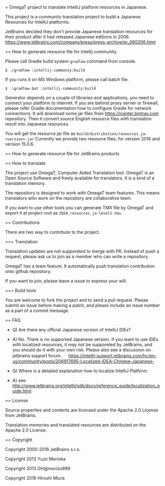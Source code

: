 = OmegaT project to translate IntelliJ platform resources in Japanese.

This project is a community translation project to build a Japanese Resources for IntelliJ platforms.

JetBrains decided they don't provide Japanese translation resources for their
product after it had released Japanese editions in 2006.
https://www.jetbrains.com/company/press/press-archive/pr_060206.html

== How to generate resource file for Intellij community

Please call Gradle build system `gradlew` command from console.

```
$ ./gradlew :intellij-communiy:build
```

If you runs it on MS Windows platform, please call batch file.

```
$ .\gradlew.bat :intellij-community:build
```

Generator depends on a couple of libraries and applications, you need to connect
your platform to internet. If you are behind proxy server or firewall, please
refer Gradle documentation how to configure Gradle for network connections.
It will download some jar files from https://jcenter.bintray.com repository.
Then it convert source English resource files with translation result into
Japanese resources.

You will get the resource jar file as `build/distribution/resources_ja-<version>.jar`
Currently we provide two resource files; for version 2016 and version 15.0.6.


== How to generate resource file for JetBrains products




== How to translate

The project use OmegaT, Computer Aided Translation tool.
OmegaT is an Open Source Software and freely available for translators.
It is a kind of a translation memory.

The repository is designed to work with OmegaT team features. This means
translators who work on the repository are collaborative team.

If you want to use other tools you can generate TMX file by OmegaT and export
it at project root as `IDEA_resources_ja-level1.tmx`.


== Contributions

There are two way to contirbute to the project.

=== Translation

Translation updates are not supporeted to merge with PR. Instead of push a request,
please ask us to join as a member who can write a repository.

OmegaT has a team feature. It automatically push translation contribution
onto github repository.

If you want to join, please leave a issue to express your will.


=== Build tools

You are welcome to fork the project and to send a pull request.
Please submit an issue before making a patch, and pleaes include
an issue number as a part of a commit message.


== FAQ

- Q) Are there any official Japanese version of IntelliJ IDEs?
- A) No. There is no supported Japanese version. If you want to use IDEs with localized resources, it may not be supporeted by JetBrains, and you should do it with your own risk. Please also see a discussion on jetbrains support forum.
　 https://intellij-support.jetbrains.com/hc/en-us/community/posts/206917695-Localized-IDEA-Chinese-Japanese-

- Q) Where is a detailed explanation how to localize IntelliJ Platform.
- A) see. http://www.jetbrains.org/intellij/sdk/docs/reference_guide/localization_guide.html

== License

Source properties and contents are licensed under the Apache 2.0 License from JetBrains.

Translation memories and translated resources are distributed on the Apache 2.0 License.


== Copyright

Copyright 2000-2016 JetBrains s.r.o.

Copyright 2013      Yuzo Morioka

Copyright 2013      GH@morizo999

Copyright 2016      Hiroshi Miura
